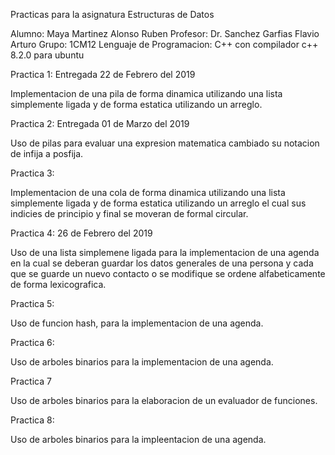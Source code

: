 Practicas para la asignatura Estructuras de Datos

Alumno: Maya Martinez Alonso Ruben
Profesor: Dr. Sanchez Garfias Flavio Arturo
Grupo: 1CM12
Lenguaje de Programacion: C++ con compilador c++ 8.2.0 para ubuntu

Practica 1: Entregada 22 de Febrero del 2019

Implementacion de una pila de forma dinamica utilizando una lista simplemente ligada y de forma estatica utilizando un arreglo.

Practica 2: Entregada 01 de Marzo del 2019

Uso de pilas para evaluar una expresion matematica cambiado su notacion de infija a posfija.

Practica 3:

Implementacion de una cola de forma dinamica utilizando una lista simplemente ligada y de forma estatica utilizando un arreglo el cual sus indicies de principio y final se moveran de formal circular.

Practica 4: 26 de Febrero del 2019

Uso de una lista simplemene ligada para la implementacion de una agenda en la cual se deberan guardar los datos generales de una persona y cada que se guarde un nuevo contacto o se modifique se ordene alfabeticamente de forma lexicografica.

Practica 5: 

Uso de funcion hash, para la implementacion de una agenda.

Practica 6:

Uso de arboles binarios para la implementacion de una agenda.
 
Practica 7

Uso de arboles binarios para la elaboracion de un evaluador de funciones.

Practica 8:

Uso de arboles binarios para la impleentacion de una agenda.

